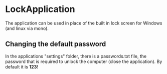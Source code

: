 # LockApplication
The application can be used in place of the built in lock screen for Windows (and linux via mono).

## Changing the default password
In the applications "settings" folder, there is a passwords.txt file, the password that is required to unlock the computer (close the application). By default it is __123__!
